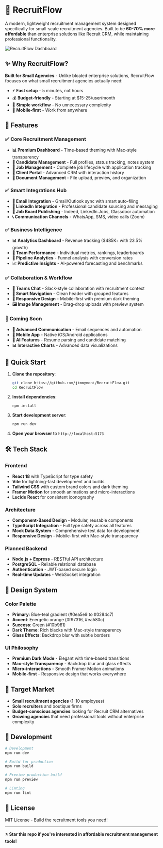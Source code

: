 # 🚀 RecruitFlow

A modern, lightweight recruitment management system designed specifically for small-scale recruitment agencies. Built to be **60-70% more affordable** than enterprise solutions like Recruit CRM, while maintaining professional functionality.

![RecruitFlow Dashboard](https://via.placeholder.com/800x400?text=RecruitFlow+Dashboard+Screenshot)

## ✨ Why RecruitFlow?

**Built for Small Agencies** - Unlike bloated enterprise solutions, RecruitFlow focuses on what small recruitment agencies actually need:
- ⚡ **Fast setup** - 5 minutes, not hours
- 💰 **Budget-friendly** - Starting at $15-25/user/month
- 🎯 **Simple workflow** - No unnecessary complexity
- 📱 **Mobile-first** - Work from anywhere

## 🎨 Features

### ✅ **Core Recruitment Management**
- **📊 Premium Dashboard** - Time-based theming with Mac-style transparency
- **👥 Candidate Management** - Full profiles, status tracking, notes system
- **💼 Job Management** - Complete job lifecycle with application tracking  
- **🏢 Client Portal** - Advanced CRM with interaction history
- **📄 Document Management** - File upload, preview, and organization

### ✅ **Smart Integrations Hub**
- **📧 Email Integration** - Gmail/Outlook sync with smart auto-filing
- **💼 LinkedIn Integration** - Professional candidate sourcing and messaging
- **🎯 Job Board Publishing** - Indeed, LinkedIn Jobs, Glassdoor automation
- **📞 Communication Channels** - WhatsApp, SMS, video calls (Zoom)

### ✅ **Business Intelligence**  
- **📊 Analytics Dashboard** - Revenue tracking ($485K+ with 23.5% growth)
- **👥 Team Performance** - Individual metrics, rankings, leaderboards
- **🔄 Pipeline Analytics** - Funnel analysis with conversion rates
- **📈 Predictive Insights** - AI-powered forecasting and benchmarks

### ✅ **Collaboration & Workflow**
- **💬 Teams Chat** - Slack-style collaboration with recruitment context
- **🎯 Smart Navigation** - Clean header with grouped features
- **📱 Responsive Design** - Mobile-first with premium dark theming
- **🖼️ Image Management** - Drag-drop uploads with preview system

### 🚀 **Coming Soon**
- **📧 Advanced Communication** - Email sequences and automation
- **📱 Mobile App** - Native iOS/Android applications  
- **🤖 AI Features** - Resume parsing and candidate matching
- **📊 Interactive Charts** - Advanced data visualizations

## 🚀 Quick Start

1. **Clone the repository**:
   ```bash
   git clone https://github.com/jimmymoni/RecruitFlow.git
   cd RecruitFlow
   ```

2. **Install dependencies**:
   ```bash
   npm install
   ```

3. **Start development server**:
   ```bash
   npm run dev
   ```

4. **Open your browser** to `http://localhost:5173`

## 🛠️ Tech Stack

### Frontend
- **React 18** with TypeScript for type safety
- **Vite** for lightning-fast development and builds
- **Tailwind CSS** with custom brand colors and dark theming
- **Framer Motion** for smooth animations and micro-interactions
- **Lucide React** for consistent iconography

### Architecture
- **Component-Based Design** - Modular, reusable components
- **TypeScript Integration** - Full type safety across all features
- **Mock Data System** - Comprehensive test data for development
- **Responsive Design** - Mobile-first with Mac-style transparency

### Planned Backend
- **Node.js + Express** - RESTful API architecture
- **PostgreSQL** - Reliable relational database
- **Authentication** - JWT-based secure login
- **Real-time Updates** - WebSocket integration

## 🎨 Design System

### Color Palette
- **Primary**: Blue-teal gradient (#0ea5e9 to #0284c7)
- **Accent**: Energetic orange (#f97316, #ea580c) 
- **Success**: Green (#10b981)
- **Dark Theme**: Rich blacks with Mac-style transparency
- **Glass Effects**: Backdrop blur with subtle borders

### UI Philosophy  
- **Premium Dark Mode** - Elegant with time-based transitions
- **Mac-style Transparency** - Backdrop blur and glass effects
- **Micro-interactions** - Smooth Framer Motion animations
- **Mobile-first** - Responsive design that works everywhere

## 🎯 Target Market

- **Small recruitment agencies** (1-10 employees)
- **Solo recruiters** and boutique firms
- **Budget-conscious agencies** looking for Recruit CRM alternatives
- **Growing agencies** that need professional tools without enterprise complexity

## 📝 Development

```bash
# Development
npm run dev

# Build for production
npm run build

# Preview production build
npm run preview

# Linting
npm run lint
```

## 📄 License

MIT License - Build the recruitment tools you need!

---

**⭐ Star this repo if you're interested in affordable recruitment management tools!**